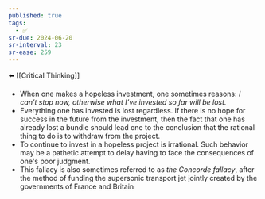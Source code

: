 ```yaml
---
published: true
tags:
  - ✅
sr-due: 2024-06-20
sr-interval: 23
sr-ease: 259
---
```

⬅️ [[Critical Thinking]]
- When one makes a hopeless investment, one sometimes reasons: _I can’t stop now, otherwise what I’ve invested so far will be lost._
- Everything one has invested is lost regardless. If there is no hope for success in the future from the investment, then the fact that one has already lost a bundle should lead one to the conclusion that the rational thing to do is to withdraw from the project.
- To continue to invest in a hopeless project is irrational. Such behavior may be a pathetic attempt to delay having to face the consequences of one's poor judgment.
- This fallacy is also sometimes referred to as _the Concorde fallacy_, after the method of funding the supersonic transport jet jointly created by the governments of France and Britain
